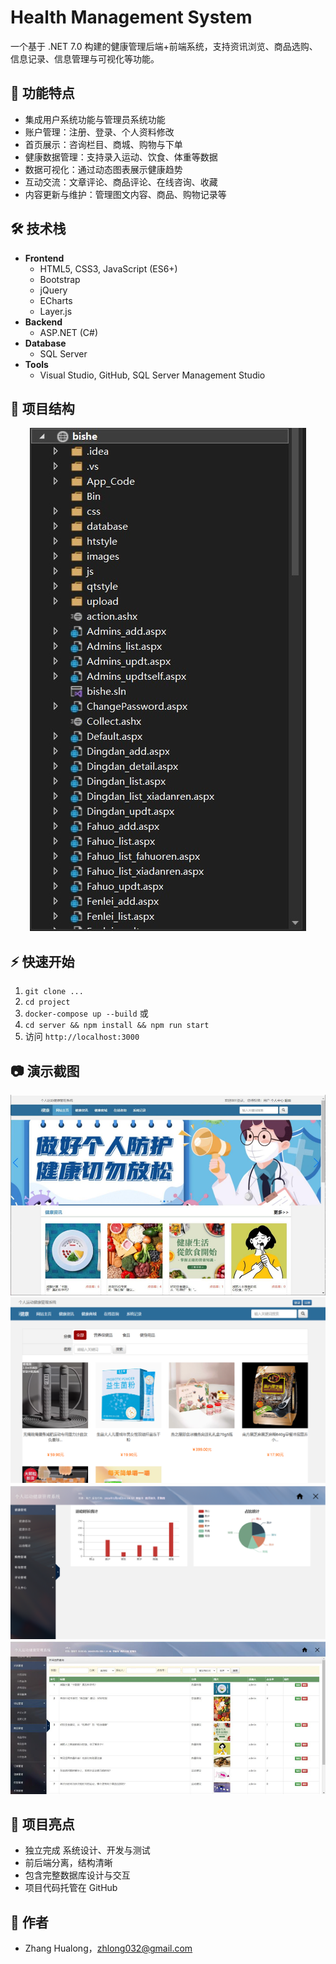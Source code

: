 # Health Management System
一个基于 .NET 7.0 构建的健康管理后端+前端系统，支持资讯浏览、商品选购、信息记录、信息管理与可视化等功能。

## 🚀 功能特点
- 集成用户系统功能与管理员系统功能
- 账户管理：注册、登录、个人资料修改
- 首页展示：咨询栏目、商城、购物与下单
- 健康数据管理：支持录入运动、饮食、体重等数据
- 数据可视化：通过动态图表展示健康趋势
- 互动交流：文章评论、商品评论、在线咨询、收藏
- 内容更新与维护：管理图文内容、商品、购物记录等

## 🛠️ 技术栈
- **Frontend**
  - HTML5, CSS3, JavaScript (ES6+)
  - Bootstrap
  - jQuery
  - ECharts
  - Layer.js
- **Backend**
  - ASP.NET (C#)
- **Database**
  - SQL Server
- **Tools**
  - Visual Studio, GitHub, SQL Server Management Studio

## 📂 项目结构
<p align="center">
  <img src="docs/结构.jpg" alt="structure">
</p>


## ⚡ 快速开始
1. `git clone ...`
2. `cd project`
3. `docker-compose up --build` 或
4. `cd server && npm install && npm run start`
5. 访问 `http://localhost:3000`

## 📷 演示截图
<p align="center">
  <img src="docs/展示1.png" alt="structure">
  <img src="docs/展示2.png" alt="structure">
  <img src="docs/展示3.png" alt="structure">
  <img src="docs/展示4.png" alt="structure">
</p>

## 🎯 项目亮点
- 独立完成 系统设计、开发与测试
- 前后端分离，结构清晰
- 包含完整数据库设计与交互
- 项目代码托管在 GitHub

## 📌 作者
- Zhang Hualong，zhlong032@gmail.com
